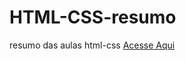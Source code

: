 # HTML-CSS-resumo
resumo das aulas html-css
<a href='https://base-boxs.github.io/HTML-CSS-resumo/00-aulas.html'>Acesse Aqui</a>
